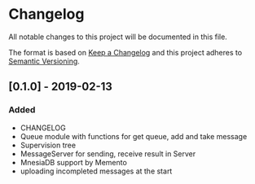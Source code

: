 # Changelog
All notable changes to this project will be documented in this file.

The format is based on [Keep a Changelog](http://keepachangelog.com/en/1.0.0/)
and this project adheres to [Semantic Versioning](http://semver.org/spec/v2.0.0.html).

## [0.1.0] - 2019-02-13
### Added
- CHANGELOG
- Queue module with functions for get queue, add and take message
- Supervision tree
- MessageServer for sending, receive result in Server
- MnesiaDB support by Memento
- uploading incompleted messages at the start
